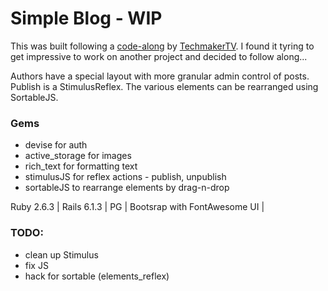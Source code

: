 # Simple Blog - WIP
This was built following a [code-along](https://www.youtube.com/watch?v=MCEzxY9BbiU) by [TechmakerTV](https://www.techmaker.tv/content/building-a-blog-with-rails-6-part-1). I found it tyring to get impressive to work on another project and decided to follow along...

Authors have a special layout with more granular admin control of posts. Publish is a StimulusReflex. The various elements can be rearranged using SortableJS.


### Gems
* devise for auth
* active_storage for images
* rich_text for formatting text
* stimulusJS for reflex actions - publish, unpublish
* sortableJS to rearrange elements by drag-n-drop

Ruby 2.6.3 | Rails 6.1.3 | PG | Bootsrap with FontAwesome UI  | 

### TODO:
- clean up Stimulus
- fix JS
- hack for sortable (elements_reflex)
